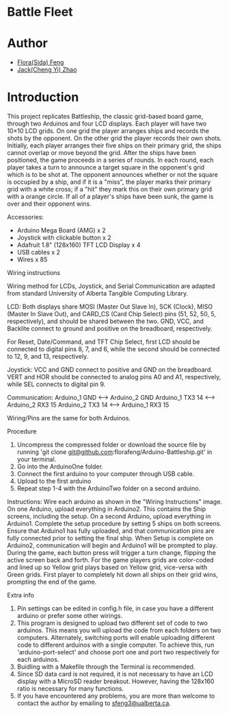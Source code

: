 # Battle Fleet

# Author
* [Flora(Sida) Feng](https://github.com/florafeng)
* [Jack(Cheng Yi) Zhao](https://github.com/ExiaSR)

# Introduction
This project replicates Battleship, the classic grid-based board game, through two Arduinos and four LCD displays. Each player will have two 10×10 LCD grids. On one grid the player arranges ships and records the shots by the opponent. On the other grid the player records their own shots. Initially, each player arranges their five ships on their primary grid, the ships cannot overlap or move beyond the grid. After the ships have been positioned, the game proceeds in a series of rounds. In each round, each player takes a turn to announce a target square in the opponent's grid which is to be shot at. The opponent announces whether or not the square is occupied by a ship, and if it is a "miss", the player marks their primary grid with a white cross; if a "hit" they mark this on their own primary grid with a orange circle. If all of a player's ships have been sunk, the game is over and their opponent wins.

Accessories:
* Arduino Mega Board (AMG) x 2
* Joystick with clickable button x 2
* Adafruit 1.8" (128x160) TFT LCD Display x 4
* USB cables x 2
* Wires x 85

Wiring instructions

Wiring method for LCDs, Joystick, and Serial Communication are adapted from standard University of Alberta Tangible Computing Library.

LCD: Both displays share MOSI (Master Out Slave In), SCK (Clock),
MISO (Master In Slave Out), and CARD_CS (Card Chip Select) pins (51, 52, 50, 5, respectively), and should be shared between the two. GND, VCC, and Backlite connect to ground and positive on the breadboard, respectively.

For Reset, Date/Command, and TFT Chip Select, first LCD should be connected to digital pins 8, 7, and 6, while the second should be connected to 12, 9, and 13, respectively.

Joystick: VCC and GND connect to positive and GND on the breadboard.
VERT and HOR should be connected to analog pins A0 and A1, respectively, while SEL connects to digital pin 9.

Communication:
Arduino_1 GND <—->  Arduino_2 GND
Arduino_1 TX3 14 <-->  Arduino_2 RX3 15
Arduino_2 TX3 14 <-->  Arduino_1 RX3 15

Wiring/Pins are the same for both Arduinos.

Procedure
1. Uncompress the compressed folder or download the source file by running 'git clone git@github.com:florafeng/Arduino-Battleship.git' in your terminal.
2. Go into the ArduinoOne folder.
3. Connect the first arduino to your computer through USB cable.
4. Upload to the first arduino
4. Repeat step 1-4 with the ArduinoTwo folder on a second arduino.

Instructions:
Wire each arduino as shown in the "Wiring Instructions" image.
On one Arduino, upload everything in Arduino2. This contains the Ship screens, including the setup. On a second Arduino, upload everything in Arduino1. Complete the setup procedure by setting 5 ships on both screens. Ensure that Arduino1 has fully uploaded, and that communication pins are fully connected prior to setting the final ship. When Setup is complete on Arduino2, communication will begin
and Arduino1 will be prompted to play. During the game, each button press will trigger a turn change, flipping the active screen back and forth. For the game players grids are color-coded and lined up so Yellow grid plays based on Yellow grid, vice-versa with Green grids. First player to completely hit down all ships on their grid wins, prompting the end of the game.

Extra info
1. Pin settings can be edited in config.h file, in case you have a different arduino or prefer some other wirings.
2. This program is designed to upload two different set of code to two arduinos. This means you will upload the code from each folders on two computers. Alternately, switching ports will enable uploading different code to different arduinos with a single computer. To achieve this, run 'arduino-port-select' and choose port one and port two respectively for each arduinos.
3. Buidling with a Makefile through the Terminal is recommended.
4. Since SD data card is not required, it is not necessary to have an LCD display with a MicroSD reader breakout. However, having the 128x160 ratio is necessary for many functions.
5. If you have encountered any problems, you are more than welcome to contact the author by emailing to sfeng3@ualberta.ca.
